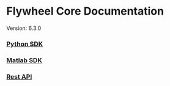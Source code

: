 # Flywheel Core Documentation
Version: 6.3.0

### [Python SDK](python/)

### [Matlab SDK](matlab/)

### [Rest API](swagger/index.html)

